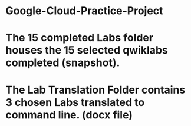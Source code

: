 # Google-Cloud-Practice-Project
# The 15 completed Labs folder houses the 15 selected qwiklabs completed (snapshot).
# The Lab Translation Folder contains 3 chosen Labs translated to command line. (docx file)
